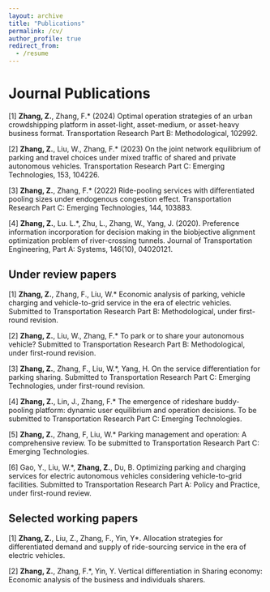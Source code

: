 ```yaml
---
layout: archive
title: "Publications"
permalink: /cv/
author_profile: true
redirect_from:
  - /resume
---
```


Journal Publications
======
[1] **Zhang, Z.**, Zhang, F.* (2024) Optimal operation strategies of an urban crowdshipping platform in
asset-light, asset-medium, or asset-heavy business format. Transportation Research Part B: Methodological,
102992.

[2] **Zhang, Z.**, Liu, W., Zhang, F.* (2023) On the joint network equilibrium of parking and travel
choices under mixed traffic of shared and private autonomous vehicles. Transportation Research Part
C: Emerging Technologies, 153, 104226.

[3] **Zhang, Z.**, Zhang, F.* (2022) Ride-pooling services with differentiated pooling sizes under endogenous
congestion effect. Transportation Research Part C: Emerging Technologies, 144, 103883.

[4] **Zhang, Z.**, Lu. L.*, Zhu, L., Zhang, W., Yang, J. (2020). Preference information incorporation for
decision making in the biobjective alignment optimization problem of river-crossing tunnels. Journal
of Transportation Engineering, Part A: Systems, 146(10), 04020121.


Under review papers
------
[1] **Zhang, Z.**, Zhang, F., Liu, W.* Economic analysis of parking, vehicle charging and vehicle-to-grid
service in the era of electric vehicles. Submitted to Transportation Research Part B: Methodological,
under first-round revision.

[2] **Zhang, Z.**, Liu, W., Zhang, F.* To park or to share your autonomous vehicle? Submitted to Transportation
Research Part B: Methodological, under first-round revision.

[3] **Zhang, Z.**, Zhang, F., Liu, W.*, Yang, H. On the service differentiation for parking sharing. Submitted
to Transportation Research Part C: Emerging Technologies, under first-round revision.

[4] **Zhang, Z.**, Lin, J., Zhang, F.* The emergence of rideshare buddy-pooling platform: dynamic user
equilibrium and operation decisions. To be submitted to Transportation Research Part C: Emerging
Technologies.

[5] **Zhang, Z.**, Zhang, F, Liu, W.* Parking management and operation: A comprehensive review. To be
submitted to Transportation Research Part C: Emerging Technologies.

[6] Gao, Y., Liu, W.*, **Zhang, Z.**, Du, B. Optimizing parking and charging services for electric autonomous
vehicles considering vehicle-to-grid facilities. Submitted to Transportation Research Part A:
Policy and Practice, under first-round review.


Selected working papers
------
[1] **Zhang, Z.**, Liu, Z., Zhang, F., Yin, Y*. Allocation strategies for differentiated demand and supply
of ride-sourcing service in the era of electric vehicles. 

[2] **Zhang, Z.**, Zhang, F.*, Yin, Y. Vertical differentiation in Sharing economy: Economic analysis of the
business and individuals sharers.
